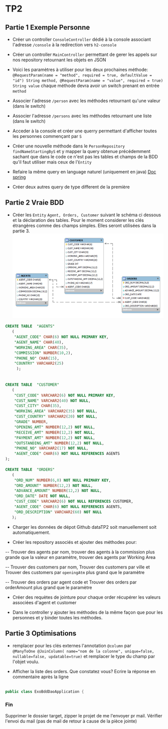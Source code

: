 # TP2


## Partie 1 Exemple Personne

* Créer un controller `ConsoleController` dédié à la console associant l'adresse `/console` à la redirection vers `h2-console`

* Créer un controller `MainController` permettant de gerer les appels sur nos repository retournant les objets en JSON

* Voici les paramètres à utiliser pour les deux prochaines méthode: `@RequestParam(name = "method", required = true, defaultValue = "id") String method, @RequestParam(name = "value", required = true) String value` chaque méthode devra avoir un switch prenant en entrée `method`
* Associer l'adresse `/person` avec les méthodes retournant qu'une valeur (dans le switch)
* Associer l'adresse `/persons` avec les méthodes retournant une liste (dans le switch)

* Acceder à la console et créer une querry permettant d'afficher toutes les personnes commençant par `S`

* Créer une nouvelle méthode dans le `PersonRepository` `findNameStartingByS` et y mapper la query obtenue précédemment sachant que dans le code ce n'est pas les tables et champs de la BDD qu'il faut utiliser mais ceux de l'`Entity`

* Refaire la même query en language naturel (uniquement en java)
 [Doc spring](https://docs.spring.io/spring-data/jpa/docs/current/reference/html/#jpa.query-methods)

* Créer deux autres query de type different de la première

## Partie 2 Vraie BDD

* Créer les `Entity`  `Agent, Orders, Customer` suivant le schéma ci dessous et la déclaration des tables. Pour le moment considerer les clés étrangères comme des champs simples. Elles seront utilisées dans la partie 3.
![springThymeleaf](TP2img/schema.png)

```sql
CREATE TABLE  "AGENTS" 
   (	
    "AGENT_CODE" CHAR(6) NOT NULL PRIMARY KEY, 
	"AGENT_NAME" CHAR(40), 
	"WORKING_AREA" CHAR(35), 
	"COMMISSION" NUMBER(10,2), 
	"PHONE_NO" CHAR(15), 
	"COUNTRY" VARCHAR2(25) 
	 );

	 
CREATE TABLE  "CUSTOMER" 
   (	
   	"CUST_CODE" VARCHAR2(6) NOT NULL PRIMARY KEY, 
	"CUST_NAME" VARCHAR2(40) NOT NULL, 
	"CUST_CITY" CHAR(35), 
	"WORKING_AREA" VARCHAR2(35) NOT NULL, 
	"CUST_COUNTRY" VARCHAR2(20) NOT NULL, 
	"GRADE" NUMBER, 
	"OPENING_AMT" NUMBER(12,2) NOT NULL, 
	"RECEIVE_AMT" NUMBER(12,2) NOT NULL, 
	"PAYMENT_AMT" NUMBER(12,2) NOT NULL, 
	"OUTSTANDING_AMT" NUMBER(12,2) NOT NULL, 
	"PHONE_NO" VARCHAR2(17) NOT NULL, 
	"AGENT_CODE" CHAR(6) NOT NULL REFERENCES AGENTS
); 

CREATE TABLE  "ORDERS" 
   (
    "ORD_NUM" NUMBER(6,0) NOT NULL PRIMARY KEY, 
	"ORD_AMOUNT" NUMBER(12,2) NOT NULL, 
	"ADVANCE_AMOUNT" NUMBER(12,2) NOT NULL, 
	"ORD_DATE" DATE NOT NULL, 
	"CUST_CODE" VARCHAR2(6) NOT NULL REFERENCES CUSTOMER, 
	"AGENT_CODE" CHAR(6) NOT NULL REFERENCES AGENTS, 
	"ORD_DESCRIPTION" VARCHAR2(60) NOT NULL
   );
```

* Charger les données de dépot Github dataTP2 soit manuellement soit automatiquement.

* Créer les repository associés et ajouter des méthodes pour:

-- Trouver des agents par nom, trouver des agents à la commission plus grande que la valeur en paramètre, trouver des agents par Working Area

-- Trouver des customers par nom, Trouver des customers par ville et Trouver des customers par `openingAtm` plus grand que le paramètre

-- Trouver des orders par agent code et Trouver des orders par orderAmount plus grand que le paramètre

* Créer des requètes de jointure pour chaque order récupérer les valeurs associées d'agent et customer 



* Dans le controller y ajouter les méthodes de la même façon que pour les personnes et y binder toutes les méthodes.


## Partie 3 Optimisations

* remplacer pour les clés externes l'annotation `@column` par `    @ManyToOne
    @JoinColumn(
     name="nom de la colonne", unique=false, nullable=false, updatable=true)` et remplacer le type du champ par l'objet voulu.

* Afficher la liste des orders. Que constatez vous? Ecrire la réponse en commentaire après la ligne

```java

public class ExoBddDaoApplication {
```


### Fin

Supprimer le dossier target, zipper le projet de me l'envoyer pr mail.
Vérifier l'envoi du mail (pas de mail de retour à cause de la pièce jointe)